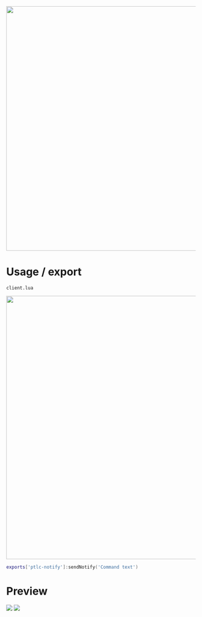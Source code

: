 <img width="650px" src="imageSoon!"/>

<h1>Usage / export</h1>

`client.lua`

<img width="700px" src="https://imgur.com/d80utLN.png">

```lua
exports['ptlc-notify']:sendNotify('Command text')
```

<h1>Preview</h1>

<img src="https://imgur.com/ufj5EaB.png">
<img src="https://imgur.com/nOUYDrt.png">
